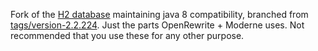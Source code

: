 Fork of the [H2 database](https://h2database.com) maintaining java 8 compatibility, branched from [tags/version-2.2.224](https://github.com/h2database/h2database/tree/version-2.2.224). Just the parts OpenRewrite + Moderne uses. Not recommended that you use these for any other purpose.
